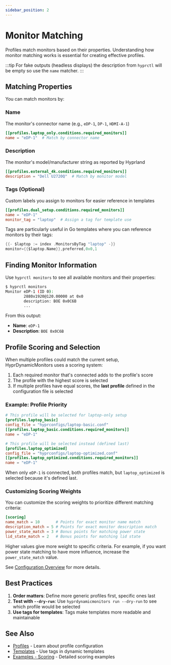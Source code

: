 ```yaml
---
sidebar_position: 2
---
```


# Monitor Matching

Profiles match monitors based on their properties. Understanding how monitor matching works is essential for creating effective profiles.

:::tip
For fake outputs (headless displays) the description from `hyprctl` will be empty so use the `name` matcher.
:::

## Matching Properties

You can match monitors by:

### Name

The monitor's connector name (e.g., `eDP-1`, `DP-1`, `HDMI-A-1`)

```toml
[[profiles.laptop_only.conditions.required_monitors]]
name = "eDP-1"  # Match by connector name
```

### Description

The monitor's model/manufacturer string as reported by Hyprland

```toml
[[profiles.external_4k.conditions.required_monitors]]
description = "Dell U2720Q"  # Match by monitor model
```

### Tags (Optional)

Custom labels you assign to monitors for easier reference in templates

```toml
[[profiles.dual_setup.conditions.required_monitors]]
name = "eDP-1"
monitor_tag = "laptop"  # Assign a tag for template use
```

Tags are particularly useful in Go templates where you can reference monitors by their tags:

```go
{{- $laptop := index .MonitorsByTag "laptop" -}}
monitor={{$laptop.Name}},preferred,0x0,1
```

## Finding Monitor Information

Use `hyprctl monitors` to see all available monitors and their properties:

```bash
$ hyprctl monitors
Monitor eDP-1 (ID 0):
        2880x1920@120.00000 at 0x0
        description: BOE 0x0C6B
        ...
```

From this output:
- **Name**: `eDP-1`
- **Description**: `BOE 0x0C6B`

## Profile Scoring and Selection

When multiple profiles could match the current setup, HyprDynamicMonitors uses a scoring system:

1. Each required monitor that's connected adds to the profile's score
2. The profile with the highest score is selected
3. If multiple profiles have equal scores, the **last profile** defined in the configuration file is selected

### Example: Profile Priority

```toml
# This profile will be selected for laptop-only setup
[profiles.laptop_basic]
config_file = "hyprconfigs/laptop-basic.conf"
[[profiles.laptop_basic.conditions.required_monitors]]
name = "eDP-1"

# This profile will be selected instead (defined last)
[profiles.laptop_optimized]
config_file = "hyprconfigs/laptop-optimized.conf"
[[profiles.laptop_optimized.conditions.required_monitors]]
name = "eDP-1"
```

When only `eDP-1` is connected, both profiles match, but `laptop_optimized` is selected because it's defined last.

### Customizing Scoring Weights

You can customize the scoring weights to prioritize different matching criteria:

```toml
[scoring]
name_match = 10       # Points for exact monitor name match
description_match = 5 # Points for exact monitor description match
power_state_match = 3 # Bonus points for matching power state
lid_state_match = 2   # Bonus points for matching lid state
```

Higher values give more weight to specific criteria. For example, if you want power state matching to have more influence, increase the `power_state_match` value.

See [Configuration Overview](./overview#scoring) for more details.

## Best Practices

1. **Order matters**: Define more generic profiles first, specific ones last
2. **Test with `--dry-run`**: Use `hyprdynamicmonitors run --dry-run` to see which profile would be selected
3. **Use tags for templates**: Tags make templates more readable and maintainable

## See Also

- [Profiles](./profiles) - Learn about profile configuration
- [Templates](../advanced/templates) - Use tags in dynamic templates
- [Examples - Scoring](https://github.com/fiffeek/hyprdynamicmonitors/tree/main/examples/scoring) - Detailed scoring examples

